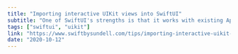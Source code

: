 ```yaml
---
title: "Importing interactive UIKit views into SwiftUI"
subtitle: "One of SwiftUI's strengths is that it works with existing Apple UI frameworks such as UIKit. This enables us to reuse our existing UIKit components when introducing SwiftUI into a project. In this post, John Sundell shows us how to bring a UIKit-based view into a SwiftUI view hierarchy."
tags: ["swiftui", "uikit"]
link: "https://www.swiftbysundell.com/tips/importing-interactive-uikit-views-into-swiftui/"
date: "2020-10-12"
---
```

